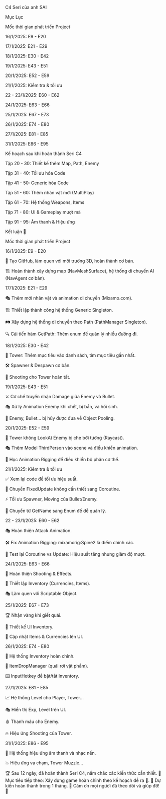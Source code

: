 C4 Seri của anh SAI

Mục Lục

Mốc thời gian phát triển Project

16/1/2025: E9 - E20

17/1/2025: E21 - E29

18/1/2025: E30 - E42

19/1/2025: E43 - E51

20/1/2025: E52 - E59

21/1/2025: Kiểm tra & tối ưu

22 - 23/1/2025: E60 - E62

24/1/2025: E63 - E66

25/1/2025: E67 - E73

26/1/2025: E74 - E80

27/1/2025: E81 - E85

31/1/2025: E86 - E95

Kế hoạch sau khi hoàn thành Seri C4

Tập 20 - 30: Thiết kế thêm Map, Path, Enemy

Tập 31 - 40: Tối ưu hóa Code

Tập 41 - 50: Generic hóa Code

Tập 51 - 60: Thêm nhân vật mới (MultiPlay)

Tập 61 - 70: Hệ thống Weapons, Items

Tập 71 - 80: UI & Gameplay mượt mà

Tập 91 - 95: Âm thanh & Hiệu ứng

Kết luận 🎯

Mốc thời gian phát triển Project

16/1/2025: E9 - E20

🚀 Tạo GitHub, làm quen với môi trường 3D, hoàn thành cơ bản.

🏗️ Hoàn thành xây dựng map (NavMeshSurface), hệ thống di chuyển AI (NavAgent cơ bản).

17/1/2025: E21 - E29

🎭 Thêm mới nhân vật và animation di chuyển (Mixamo.com).

🏗️ Thiết lập thành công hệ thống Generic Singleton.

🛤️ Xây dựng hệ thống di chuyển theo Path (PathManager Singleton).

🔍 Cải tiến hàm GetPath: Thêm enum để quản lý nhiều đường đi.

18/1/2025: E30 - E42

🏹 Tower: Thêm mục tiêu vào danh sách, tìm mục tiêu gần nhất.

🛠️ Spawner & Despawn cơ bản.

🔫 Shooting cho Tower hoàn tất.

19/1/2025: E43 - E51

⚔️ Cơ chế truyền nhận Damage giữa Enemy và Bullet.

🎭 Xử lý Animation Enemy khi chết, bị bắn, và hồi sinh.

🏹 Enemy, Bullet... bị hủy được đưa về Object Pooling.

20/1/2025: E52 - E59

🔦 Tower không LookAt Enemy bị che bởi tường (Raycast).

🎭 Thêm Model ThirdPerson vào scene và điều khiển animation.

🤖 Học Animation Rigging để điều khiển bộ phận cơ thể.

21/1/2025: Kiểm tra & tối ưu

✅ Xem lại code để tối ưu hiệu suất.

🔄 Chuyển FixedUpdate không cần thiết sang Coroutine.

⚡ Tối ưu Spawner, Moving của Bullet/Enemy.

🏹 Chuyển từ GetName sang Enum để dễ quản lý.

22 - 23/1/2025: E60 - E62

🎭 Hoàn thiện Attack Animation.

🛠️ Fix Animation Rigging: mixamorig:Spine2 là điểm chính xác.

🔄 Test lại Coroutine vs Update: Hiệu suất tăng nhưng giảm độ mượt.

24/1/2025: E63 - E66

🎯 Hoàn thiện Shooting & Effects.

🏹 Thiết lập Inventory (Currencies, Items).

🎭 Làm quen với Scriptable Object.

25/1/2025: E67 - E73

🏆 Nhận vàng khi giết quái.

🏪 Thiết kế UI Inventory.

🔄 Cập nhật Items & Currencies lên UI.

26/1/2025: E74 - E80

🎒 Hệ thống Inventory hoàn chỉnh.

🎁 ItemDropManager (quái rơi vật phẩm).

⌨️ InputHotkey để bật/tắt Inventory.

27/1/2025: E81 - E85

📈 Hệ thống Level cho Player, Tower...

🎭 Hiển thị Exp, Level trên UI.

🩸 Thanh máu cho Enemy.

🔥 Hiệu ứng Shooting của Tower.

31/1/2025: E86 - E95

🎵 Hệ thống hiệu ứng âm thanh và nhạc nền.

💥 Hiệu ứng va chạm, Tower Muzzle...

🏆 Sau 12 ngày, đã hoàn thành Seri C4, nắm chắc các kiến thức cần thiết.
🎯 Mục tiêu tiếp theo: Xây dựng game hoàn chỉnh theo kế hoạch đề ra 🚀.
📅 Dự kiến hoàn thành trong 1 tháng.
🙏 Cảm ơn mọi người đã theo dõi và giúp đỡ! 💙
